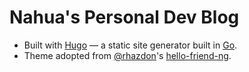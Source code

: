 # Nahua's Personal Dev Blog

- Built with [Hugo](https://gohugo.io/) — a static site generator built in [Go](https://golang.org/).
- Theme adopted from [@rhazdon](https://github.com/rhazdon)'s
  [hello-friend-ng](https://github.com/rhazdon/hugo-theme-hello-friend-ng).
